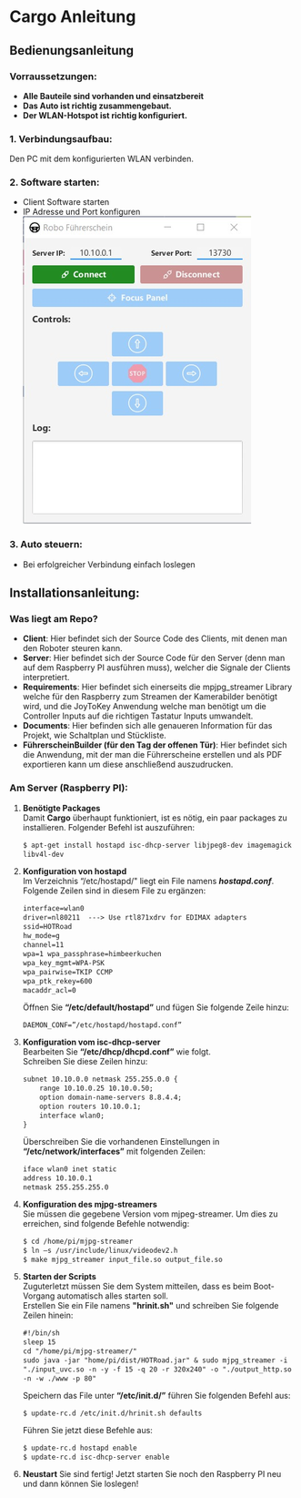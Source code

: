 # Cargo Anleitung

## Bedienungsanleitung

### Vorraussetzungen:
- **Alle Bauteile sind vorhanden und einsatzbereit**
- **Das Auto ist richtig zusammengebaut.** 
- **Der WLAN-Hotspot ist richtig konfiguriert.**

### 1. Verbindungsaufbau: 
Den PC mit dem konfigurierten WLAN verbinden.

### 2. Software starten:
- Client Software starten
- IP Adresse und Port konfiguren <br>
![GUI](/Documents/GUI.jpeg?raw=true)

### 3. Auto steuern:
- Bei erfolgreicher Verbindung einfach loslegen

## Installationsanleitung:

### Was liegt am Repo?
 - **Client**: Hier befindet sich der Source Code des Clients, mit denen man den Roboter steuren kann. 
 - **Server**: Hier befindet sich der Source Code für den Server (denn man auf dem Raspberry PI ausführen muss), welcher die Signale der Clients interpretiert.
 - **Requirements**: Hier befindet sich einerseits die mpjpg_streamer Library welche für den Raspberry zum Streamen der Kamerabilder benötigt wird, und die JoyToKey Anwendung welche man benötigt um die Controller Inputs auf die richtigen Tastatur Inputs umwandelt.
 - **Documents**: Hier befinden sich alle genaueren Information für das Projekt, wie Schaltplan und Stückliste.
 - **FührerscheinBuilder (für den Tag der offenen Tür)**: Hier befindet sich die Anwendung, mit der man die Führerscheine erstellen und als PDF exportieren kann um diese anschließend auszudrucken.
   
### Am Server (Raspberry PI): 
1) **Benötigte Packages**<br>
    Damit **Cargo** überhaupt funktioniert, ist es nötig, ein paar packages zu installieren.
    Folgender Befehl ist auszuführen:   
    ```
    $ apt-get install hostapd isc-dhcp-server libjpeg8-dev imagemagick libv4l-dev
    ```
        
2) **Konfiguration von hostapd**<br>
    Im Verzeichnis “/etc/hostapd/" liegt ein File namens ***hostapd.conf***. <br>
    Folgende Zeilen sind in diesem File zu ergänzen:
    ```
    interface=wlan0
    driver=nl80211  ---> Use rtl871xdrv for EDIMAX adapters
    ssid=HOTRoad
    hw_mode=g
    channel=11
    wpa=1 wpa_passphrase=himbeerkuchen
    wpa_key_mgmt=WPA-PSK
    wpa_pairwise=TKIP CCMP
    wpa_ptk_rekey=600
    macaddr_acl=0
    ```
   
    Öffnen Sie **“/etc/default/hostapd”** und fügen Sie folgende Zeile hinzu:
	```
	DAEMON_CONF=”/etc/hostapd/hostapd.conf”
    ```
 
3) **Konfiguration vom isc-dhcp-server**<br>
    Bearbeiten Sie **“/etc/dhcp/dhcpd.conf”** wie folgt.<br>
    Schreiben Sie diese Zeilen hinzu:
	```
	subnet 10.10.0.0 netmask 255.255.0.0 {
        range 10.10.0.25 10.10.0.50;
        option domain-name-servers 8.8.4.4;
        option routers 10.10.0.1;
        interface wlan0;
    }
    ```
    Überschreiben Sie die vorhandenen Einstellungen in **“/etc/network/interfaces”** mit folgenden Zeilen:
	```
	iface wlan0 inet static
	address 10.10.0.1
	netmask 255.255.255.0
	```
		
4) **Konfiguration des mjpg-streamers**<br>
    Sie müssen die gegebene Version vom mjpeg-streamer. 
    Um dies zu erreichen, sind folgende Befehle notwendig:
    ```
    $ cd /home/pi/mjpg-streamer
	$ ln –s /usr/include/linux/videodev2.h
    $ make mjpg_streamer input_file.so output_file.so
    ```

5) **Starten der Scripts**<br>
    Zuguterletzt müssen Sie dem System mitteilen, dass es beim Boot-Vorgang automatisch alles starten soll.<br>
    Erstellen Sie ein File namens **"hrinit.sh"** und schreiben Sie folgende Zeilen hinein:
    ```
    #!/bin/sh
    sleep 15
    cd "/home/pi/mjpg-streamer/"
    sudo java -jar "home/pi/dist/HOTRoad.jar" & sudo mjpg_streamer -i "./input_uvc.so -n -y -f 15 -q 20 -r 320x240" -o "./output_http.so -n -w ./www -p 80"
    ```
    Speichern das File unter **“/etc/init.d/”** führen Sie folgenden Befehl aus:
	```
	$ update-rc.d /etc/init.d/hrinit.sh defaults
    ```
    Führen Sie jetzt diese Befehle aus:
	```
	$ update-rc.d hostapd enable
	$ update-rc.d isc-dhcp-server enable
    ```
6) **Neustart**
    Sie sind fertig! Jetzt starten Sie noch den Raspberry PI neu und dann können Sie loslegen!
